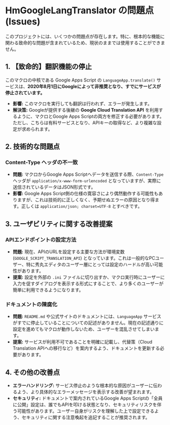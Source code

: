 # HmGoogleLangTranslator の問題点 (Issues)

このプロジェクトには、いくつかの問題点が存在します。特に、根本的な機能に関わる致命的な問題が含まれているため、現状のままでは使用することができません。

## 1. 【致命的】翻訳機能の停止

このマクロの中核である Google Apps Script の `LanguageApp.translate()` サービスは、**2020年8月1日にGoogleによって非推奨となり、すでにサービスが停止されています。**

- **影響:** このマクロを実行しても翻訳は行われず、エラーが発生します。
- **解決策:** Googleが提供する後継の **Google Cloud Translation API** を利用するように、マクロとGoogle Apps Scriptの両方を修正する必要があります。ただし、こちらは有料サービスとなり、APIキーの取得など、より複雑な設定が求められます。

## 2. 技術的な問題点

### Content-Type ヘッダの不一致

- **問題:** マクロからGoogle Apps Scriptへデータを送信する際、`Content-Type` ヘッダが `application/x-www-form-urlencoded` となっていますが、実際に送信されているデータはJSON形式です。
- **影響:** Google Apps Script側の仕様の寛容さにより偶然動作する可能性もありますが、これは技術的に正しくなく、予期せぬエラーの原因となり得ます。正しくは `application/json; charset=UTF-8` とすべきです。

## 3. ユーザビリティに関する改善提案

### APIエンドポイントの設定方法

- **問題:** 現在、APIのURLを設定する主要な方法が環境変数 (`GOOGLE_SCRIPT_TRANSLATION_API`) となっています。これは一般的なPCユーザー、特に秀丸エディタのユーザー層にとっては設定のハードルが高い可能性があります。
- **提案:** 設定を外部の `.ini` ファイルに切り出すか、マクロ実行時にユーザーに入力を促すダイアログを表示する形式にすることで、より多くのユーザーが簡単に利用できるようになります。

### ドキュメントの陳腐化

- **問題:** `README.md` や公式サイトのドキュメントには、`LanguageApp` サービスがすでに停止していることについての記述がありません。現在の記述通りに設定を進めてもマクロが動作しないため、ユーザーを混乱させてしまいます。
- **提案:** サービスが利用不可であることを明確に記載し、代替策（Cloud Translation APIへの移行など）を案内するよう、ドキュメントを更新する必要があります。

## 4. その他の改善点

- **エラーハンドリング:** サービス停止のような根本的な原因がユーザーに伝わるよう、より具体的なエラーメッセージを表示する改善が望まれます。
- **セキュリティ:** ドキュメントで案内されているGoogle Apps Scriptの「全員に公開」設定は、誰でもAPIを叩ける状態となり、セキュリティリスクを伴う可能性があります。ユーザー自身がリスクを理解した上で設定できるよう、セキュリティに関する注意喚起を追記することが推奨されます。
